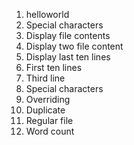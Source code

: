 1. helloworld
2. Special characters
3. Display file contents
4. Display two file content
5. Display last ten lines
6. First ten lines
7. Third line
8. Special characters
9. Overriding
10. Duplicate
11. Regular file
12. Word count
